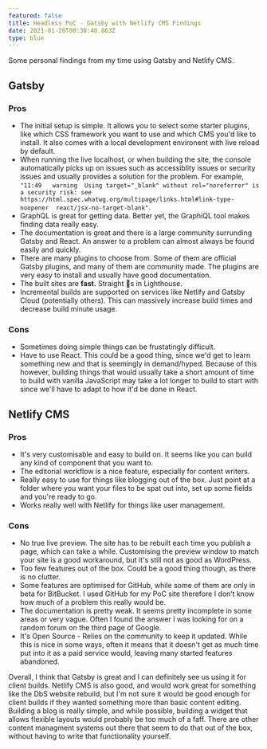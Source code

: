 ```yaml
---
featured: false
title: Headless PoC - Gatsby with Netlify CMS Findings
date: 2021-01-28T00:38:40.863Z
type: blue
---
```

Some personal findings from my time using Gatsby and Netlify CMS.

## Gatsby

### Pros

* The initial setup is simple. It allows you to select some starter plugins, like which CSS framework you want to use and which CMS you'd like to install. It also comes with a local development environent with live reload by default.
* When running the live localhost, or when building the site, the console automatically picks up on issues such as accessiblity issues or security issues and usually provides a solution for the problem. For example, `"11:49   warning  Using target="_blank" without rel="noreferrer" is a security risk: see https://html.spec.whatwg.org/multipage/links.html#link-type-noopener  react/jsx-no-target-blank"`.
* GraphQL is great for getting data. Better yet, the GraphiQL tool makes finding data really easy.
* The documentation is great and there is a large community surrunding Gatsby and React. An answer to a problem can almost always be found easily and quickly.
* There are many plugins to choose from. Some of them are official Gatsby plugins, and many of them are community made. The plugins are very easy to install and usually have good documentation.
* The built sites are **fast.** Straight 💯s in Lighthouse.
* Incremental builds are supported on services like Netlify and Gatsby Cloud (potentially others). This can massively increase build times and decrease build minute usage.

### Cons

* Sometimes doing simple things can be frustatingly difficult.
* Have to use React. This could be a good thing, since we'd get to learn something new and that is seemingly in demand/hyped. Because of this however, building things that would usually take a short amount of time to build with vanilla JavaScript may take a lot longer to build to start with since we'll have to adapt to how it'd be done in React.

## Netlify CMS

### Pros

* It's very customisable and easy to build on. It seems like you can build any kind of component that you want to.
* The editorial workflow is a nice feature, especially for content writers.
* Really easy to use for things like blogging out of the box. Just point at a folder where you want your files to be spat out into, set up some fields and you're ready to go.
* Works really well with Netlify for things like user management.

### Cons

* No true live preview. The site has to be rebuilt each time you publish a page, which can take a while. Customising the preview window to match your site is a good workaround, but it's still not as good as WordPress.
* Too few features out of the box. Could be a good thing though, as there is no clutter.
* Some features are optimised for GitHub, while some of them are only in beta for BitBucket. I used GitHub for my PoC site therefore I don’t know how much of a problem this really would be.
* The documentation is pretty weak. It seems pretty incomplete in some areas or very vague. Often I found the answer I was looking for on a random forum on the third page of Google.
* It's Open Source - Relies on the community to keep it updated. While this is nice in some ways, often it means that it doesn't get as much time put into it as a paid service would, leaving many started features abandoned.



Overall, I think that Gatsby is great and I can definitely see us using it for client builds. Netlify CMS is also good, and would work great for something like the DbS website rebuild, but I'm not sure it would be good enough for client builds if they wanted something more than basic content editing. Building a blog is really simple, and while possible, building a widget that allows flexible layouts would probably be too much of a faff. There are other content managment systems out there that seem to do that out of the box, without having to write that functionality yourself.